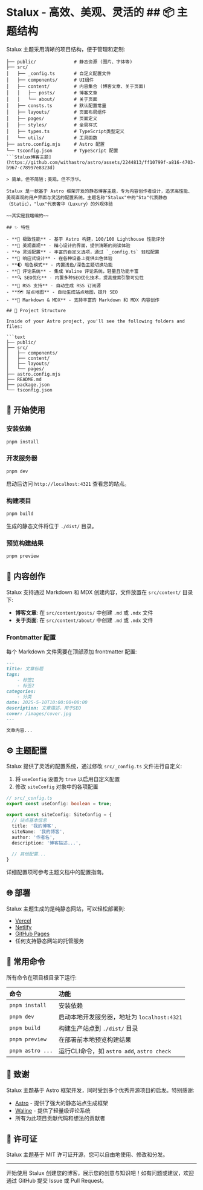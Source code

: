 # Stalux - 高效、美观、灵活的 ## 📦 主题结构

Stalux 主题采用清晰的项目结构，便于管理和定制:

```text
├── public/              # 静态资源 (图片、字体等)
├── src/
│   ├── _config.ts       # 自定义配置文件
│   ├── components/      # UI组件
│   ├── content/         # 内容集合 (博客文章、关于页面)
│   │   ├── posts/       # 博客文章
│   │   └── about/       # 关于页面
│   ├── consts.ts        # 默认配置常量
│   ├── layouts/         # 页面布局组件
│   ├── pages/           # 页面定义
│   ├── styles/          # 全局样式
│   ├── types.ts         # TypeScript类型定义
│   └── utils/           # 工具函数
├── astro.config.mjs     # Astro 配置
└── tsconfig.json        # TypeScript 配置
```Stalux博客主题](https://github.com/withastro/astro/assets/2244813/ff10799f-a816-4703-b967-c78997e8323d)

> 简单，但不简陋；美观，但不浮华。

Stalux 是一款基于 Astro 框架开发的静态博客主题，专为内容创作者设计，追求高性能、美观直观的用户界面与灵活的配置系统。主题名称"Stalux"中的"Sta"代表静态（Static），"lux"代表奢华（Luxury）的外观体验

~~其实是我瞎编的~~

## ✨ 特性

- **🚀 极致性能** - 基于 Astro 构建，100/100 Lighthouse 性能评分
- **🎨 美观直观** - 精心设计的界面，提供清晰的阅读体验
- **⚙️ 灵活配置** - 丰富的自定义选项，通过 `_config.ts` 轻松配置
- **📱 响应式设计** - 在各种设备上提供出色体验
- **🌓 暗色模式** - 内置浅色/深色主题切换功能
- **💬 评论系统** - 集成 Waline 评论系统，轻量且功能丰富
- **🔍 SEO优化** - 内置多种SEO优化技术，提高搜索引擎可见性
- **📰 RSS 支持** - 自动生成 RSS 订阅源
- **🗺️ 站点地图** - 自动生成站点地图，提升 SEO
- **📝 Markdown & MDX** - 支持丰富的 Markdown 和 MDX 内容创作

## 🚀 Project Structure

Inside of your Astro project, you'll see the following folders and files:

```text
├── public/
├── src/
│   ├── components/
│   ├── content/
│   ├── layouts/
│   └── pages/
├── astro.config.mjs
├── README.md
├── package.json
└── tsconfig.json
```

## 🚀 开始使用

### 安装依赖

```bash
pnpm install
```

### 开发服务器

```bash
pnpm dev
```

启动后访问 `http://localhost:4321` 查看您的站点。

### 构建项目

```bash
pnpm build
```

生成的静态文件将位于 `./dist/` 目录。

### 预览构建结果

```bash
pnpm preview
```

## 📝 内容创作

Stalux 支持通过 Markdown 和 MDX 创建内容，文件放置在 `src/content/` 目录下:

- **博客文章**: 在 `src/content/posts/` 中创建 `.md` 或 `.mdx` 文件
- **关于页面**: 在 `src/content/about/` 中创建 `.md` 或 `.mdx` 文件

### Frontmatter 配置

每个 Markdown 文件需要在顶部添加 frontmatter 配置:

```markdown
---
title: 文章标题
tags:
    - 标签1
    - 标签2
categories:
    - 分类
date: 2025-5-10T10:00:00+08:00
description: 文章描述，用于SEO
cover: /images/cover.jpg
---

文章内容...
```

## ⚙️ 主题配置

Stalux 提供了灵活的配置系统，通过修改 `src/_config.ts` 文件进行自定义:

1. 将 `useConfig` 设置为 `true` 以启用自定义配置
2. 修改 `siteConfig` 对象中的各项配置

```typescript
// src/_config.ts
export const useConfig: boolean = true;

export const siteConfig: SiteConfig = {
  // 站点基本信息
  title: '我的博客',
  siteName: '我的博客',
  author: '作者名',
  description: '博客描述...',
  
  // 其他配置...
}
```

详细配置项可参考主题文档中的配置指南。

## 🌐 部署

Stalux 主题生成的是纯静态网站，可以轻松部署到:

- [Vercel](https://vercel.com/)
- [Netlify](https://www.netlify.com/)
- [GitHub Pages](https://pages.github.com/)
- 任何支持静态网站的托管服务

## 🧞 常用命令

所有命令在项目根目录下运行:

| 命令                     | 功能                                             |
| :----------------------- | :----------------------------------------------- |
| `pnpm install`           | 安装依赖                                         |
| `pnpm dev`               | 启动本地开发服务器，地址为 `localhost:4321`      |
| `pnpm build`             | 构建生产站点到 `./dist/` 目录                    |
| `pnpm preview`           | 在部署前本地预览构建结果                         |
| `pnpm astro ...`         | 运行CLI命令，如 `astro add`, `astro check`       |

## 🙏 致谢

Stalux 主题基于 Astro 框架开发，同时受到多个优秀开源项目的启发。特别感谢:

- [Astro](https://astro.build/) - 提供了强大的静态站点生成框架
- [Waline](https://waline.js.org/) - 提供了轻量级评论系统
- 所有为此项目贡献代码和想法的贡献者

## 📄 许可证

Stalux 主题基于 MIT 许可证开源，您可以自由地使用、修改和分发。

---

开始使用 Stalux 创建您的博客，展示您的创意与知识吧！如有问题或建议，欢迎通过 GitHub 提交 Issue 或 Pull Request。
